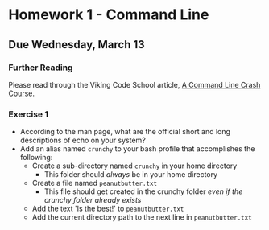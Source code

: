 # Homework 1 - Command Line

## Due Wednesday, March 13

### Further Reading

Please read through the Viking Code School article, [A Command Line Crash Course](https://www.vikingcodeschool.com/web-development-basics/a-command-line-crash-course).

### Exercise 1

- According to the man page, what are the official short and long descriptions of echo on your system?
- Add an alias named `crunchy` to your bash profile that accomplishes the following:
  - Create a sub-directory named `crunchy` in your home directory
    - This folder should _always_ be in your home directory
  - Create a file named `peanutbutter.txt`
    - This file should get created in the crunchy folder _even if the crunchy folder already exists_
  - Add the text 'Is the best!' to `peanutbutter.txt`
  - Add the current directory path to the next line in `peanutbutter.txt`
